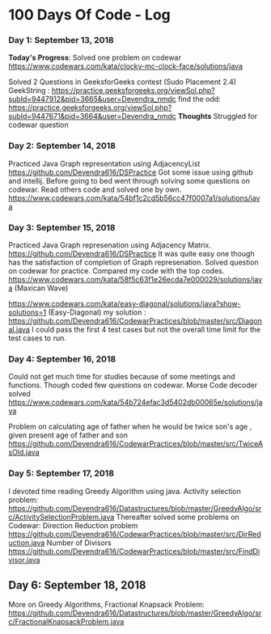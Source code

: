 # 100 Days Of Code - Log

### Day 1: September 13, 2018
**Today's Progress**: 
Solved one problem on codewar
https://www.codewars.com/kata/clocky-mc-clock-face/solutions/java

Solved 2 Questions in GeeksforGeeks contest (Sudo Placement 2.4) 
GeekString : https://practice.geeksforgeeks.org/viewSol.php?subId=9447912&pid=3665&user=Devendra_nmdc
find the odd: https://practice.geeksforgeeks.org/viewSol.php?subId=9447671&pid=3664&user=Devendra_nmdc
**Thoughts** Struggled for codewar question

### Day 2: September 14, 2018
Practiced Java Graph representation using AdjacencyList
https://github.com/Devendra616/DSPractice
Got some issue using github and intellij. 
Before going to bed went through solving some questions on codewar. Read others code and solved one by own.
https://www.codewars.com/kata/54bf1c2cd5b56cc47f0007a1/solutions/java

### Day 3: September 15, 2018
Practiced Java Graph represenation using Adjacency Matrix.
https://github.com/Devendra616/DSPractice
It was quite easy one though has the satisfaction of completion of Graph represenation.
Solved question on codewar for practice. Compared my code with the top codes. 
https://www.codewars.com/kata/58f5c63f1e26ecda7e000029/solutions/java (Maxican Wave)

https://www.codewars.com/kata/easy-diagonal/solutions/java?show-solutions=1 (Easy-Diagonal)
my solution : https://github.com/Devendra616/CodewarPractices/blob/master/src/Diagonal.java 
I could pass the first 4 test cases but not the overall time limit for the test cases to run. 

### Day 4: September 16, 2018
Could not get much time for studies because of some meetings and functions. Though coded few questions on codewar.
Morse Code decoder solved
https://www.codewars.com/kata/54b724efac3d5402db00065e/solutions/java

Problem on calculating age of father when he would be twice son's age , given present age of father and son
https://github.com/Devendra616/CodewarPractices/blob/master/src/TwiceAsOld.java

### Day 5: September 17, 2018
I devoted time reading Greedy Algorithm using java.
Activity selection problem:
https://github.com/Devendra616/Datastructures/blob/master/GreedyAlgo/src/ActivitySelectionProblem.java
Thereafter solved some problems on Codewar:
Direction Reduction problem
https://github.com/Devendra616/CodewarPractices/blob/master/src/DirReduction.java
Number of Divisors
https://github.com/Devendra616/CodewarPractices/blob/master/src/FindDivisor.java

## Day 6: September 18, 2018
More on Greedy Algorithms, 
Fractional Knapsack Problem: https://github.com/Devendra616/Datastructures/blob/master/GreedyAlgo/src/FractionalKnapsackProblem.java

